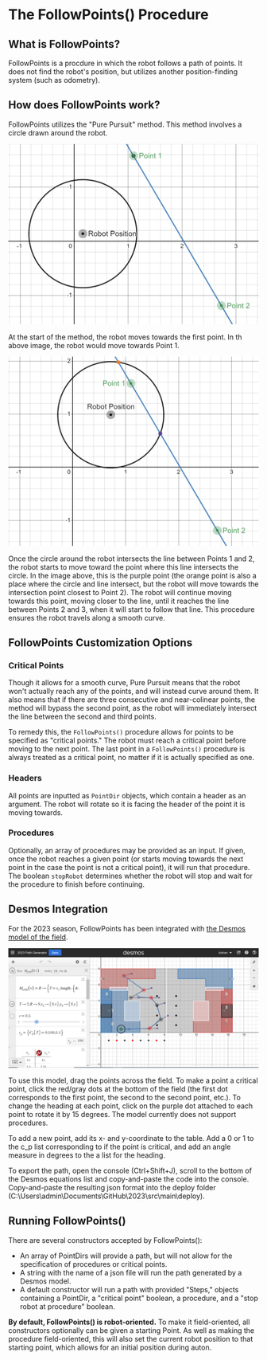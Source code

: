 # The FollowPoints() Procedure

## What is FollowPoints?

FollowPoints is a procdure in which the robot follows a path of points. It does not find the robot's position, but utilizes another position-finding system (such as odometry).

## How does FollowPoints work?

FollowPoints utilizes the "Pure Pursuit" method. This method involves a circle drawn around the robot.

![Image](images/followPoints1.png)

At the start of the method, the robot moves towards the first point. In th above image, the robot would move towards Point 1.

![Image](images/followPoints2.png)

Once the circle around the robot intersects the line between Points 1 and 2, the robot starts to move toward the point where this line intersects the circle. In the image above, this is the purple point (the orange point is also a place where the circle and line intersect, but the robot will move towards the intersection point closest to Point 2). The robot will continue moving towards this point, moving closer to the line, until it reaches the line between Points 2 and 3, when it will start to follow that line. This procedure ensures the robot travels along a smooth curve.

## FollowPoints Customization Options

### Critical Points

Though it allows for a smooth curve, Pure Pursuit means that the robot won't actually reach any of the points, and will instead curve around them. It also means that if there are three consecutive and near-colinear points, the method will bypass the second point, as the robot will immediately intersect the line between the second  and third points.

To remedy this, the `FollowPoints()` procedure allows for points to be specified as "critical points." The robot must reach a critical point before moving to the next point. The last point in a `FollowPoints()` procedure is always treated as a critical point, no matter if it is actually specified as one.

### Headers

All points are inputted as `PointDir` objects, which contain a header as an argument. The robot will rotate so it is facing the header of the point it is moving towards.

### Procedures

Optionally, an array of procedures may be provided as an input. If given, once the robot reaches a given point (or starts moving towards the next point in the case the point is not a critical point), it will run that procedure. The boolean `stopRobot` determines whether the robot will stop and wait for the procedure to finish before continuing.

## Desmos Integration

For the 2023 season, FollowPoints has been integrated with [the Desmos model of the field](https://www.desmos.com/calculator/qgjgrwb7tx).

![Image](images/desmosFieldModel.png)

To use this model, drag the points across the field. To make a point a critical point, click the red/gray dots at the bottom of the field (the first dot corresponds to the first point, the second to the second point, etc.). To change the heading at each point, click on the purple dot attached to each point to rotate it by 15 degrees. The model currently does not support procedures.

To add a new point, add its x- and y-coordinate to the table. Add a 0 or 1 to the c_p list corresponding to if the point is critical, and add an angle measure in degrees to the a list for the heading.

To export the path, open the console (Ctrl+Shift+J), scroll to the bottom of the Desmos equations list and copy-and-paste the code into the console. Copy-and-paste the resulting json format into the deploy folder (C:\Users\admin\Documents\GitHub\2023\src\main\deploy).

## Running FollowPoints()

There are several constructors accepted by FollowPoints():

* An array of PointDirs will provide a path, but will not allow for the specification of procedures or critical points.
* A string with the name of a json file will run the path generated by a Desmos model.
* A default constructor will run a path with provided "Steps," objects containing a PointDir, a "critical point" boolean, a procedure, and a "stop robot at procedure" boolean.

**By default, FollowPoints() is robot-oriented.** To make it field-oriented, all constructors optionally can be given a starting Point. As well as making the procedure field-oriented, this will also set the current robot position to that starting point, which allows for an initial position during auton.
